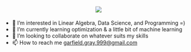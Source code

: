 <h1 align="center">
  <a href="https://git.io/typing-svg">
    <img src="https://readme-typing-svg.herokuapp.com/?lines=Hey,+There:)+👋;I'm+Garfield+Gray...;Student,+cpp+developer;Nice+to+meet+you!&center=true&size=30&color=fe428e">
  </a>
</h1>



- 👀 I’m interested in Linear Algebra, Data Science, and Programming =)
- 🌱 I’m currently learning optimization & a little bit of machine learning
- 💞️ I’m looking to collaborate on whatever suits my skills
- 📫 How to reach me garfield.gray.999@gmail.com

<!---
garfield-gray/garfield-gray is a ✨ special ✨ repository because its `README.md` (this file) appears on your GitHub profile.
You can click the Preview link to take a look at your changes.
--->
